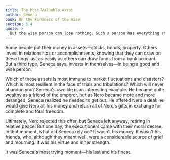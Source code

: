 ```yaml
---
title: The Most Valuable Asset
author: Seneca
book: On the Firmness of the Wise
section: 5.4
quote: >
  But the wise person can lose nothing. Such a person has everything stored up for themselves, leaving nothing to Fortune,  their own goods are held firm, bound in virtue, which requires nothing from chance, and therefore can't be either increased or diminished.
---
```


Some people put their money in assets—stocks, bonds, property. Others invest in relationships or accomplishments, knowing that they can draw on these tings just as easily as others can draw funds from a bank account. But a third type, Seneca says, invests in themselves—in being a good and wise person.

Which of these assets is most immune to market fluctuations and disasters? Which is most resilient in the face of trials and tribulations? Which will never abandon you? Seneca's own life is an interesting example. He became quite wealthy as a friend of the emperor, but as Nero became more and more deranged, Seneca realized he needed to get out. He offered Nero a deal: he would give Nero all his money and return all of Nero's gifts in exchange for complete and total freedom.

Ultimately, Nero rejected this offer, but Seneca left anyway, retiring in relative peace. But one day, the executioners came with their moral decree. In that moment, what did Seneca rely on? It wasn't his money. It wasn't his friends, who, although they meant well, were a considerable source of grief and mourning. It was his virtue and inner strength.

It was Seneca's most trying moment—his last and his finest.
